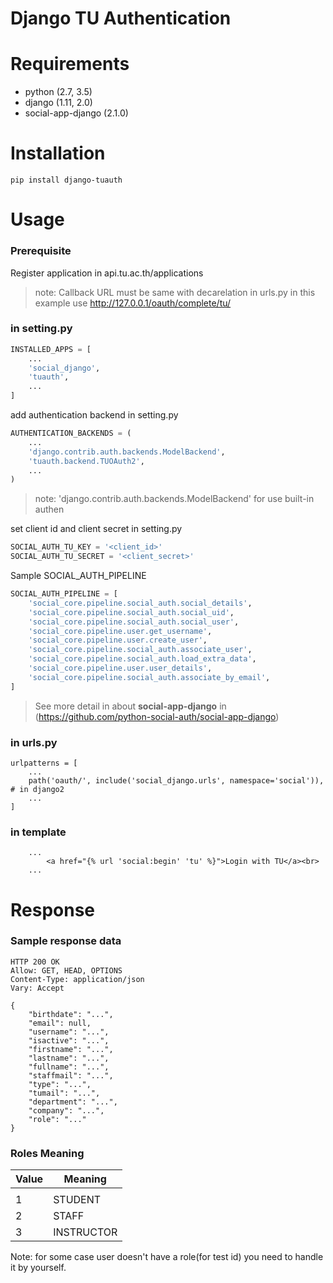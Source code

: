 Django TU Authentication
========================

Requirements
============
- python (2.7, 3.5)
- django (1.11, 2.0)
- social-app-django (2.1.0)

Installation
============
```
pip install django-tuauth
```

Usage
=====
### Prerequisite
Register application in api.tu.ac.th/applications
> note: Callback URL must be same with decarelation in urls.py
> in this example use http://127.0.0.1/oauth/complete/tu/

### in setting.py
```python
INSTALLED_APPS = [
    ...
    'social_django',
    'tuauth',
    ...
]
```
add authentication backend in setting.py
```python
AUTHENTICATION_BACKENDS = (
    ...
    'django.contrib.auth.backends.ModelBackend',
    'tuauth.backend.TUOAuth2',
    ...
)
```
> note: 'django.contrib.auth.backends.ModelBackend' for use built-in authen

set client id and client secret in setting.py
```python
SOCIAL_AUTH_TU_KEY = '<client_id>'
SOCIAL_AUTH_TU_SECRET = '<client_secret>'
```

Sample SOCIAL_AUTH_PIPELINE
```python
SOCIAL_AUTH_PIPELINE = [
    'social_core.pipeline.social_auth.social_details',
    'social_core.pipeline.social_auth.social_uid',
    'social_core.pipeline.social_auth.social_user',
    'social_core.pipeline.user.get_username',
    'social_core.pipeline.user.create_user',
    'social_core.pipeline.social_auth.associate_user',
    'social_core.pipeline.social_auth.load_extra_data',
    'social_core.pipeline.user.user_details',
    'social_core.pipeline.social_auth.associate_by_email',
]
```
> See more detail in about **social-app-django** in (https://github.com/python-social-auth/social-app-django)

### in urls.py
```
urlpatterns = [
    ...
    path('oauth/', include('social_django.urls', namespace='social')), # in django2
    ...
]
```

### in template
```
    ...
        <a href="{% url 'social:begin' 'tu' %}">Login with TU</a><br>
    ...
```

Response
=======

### Sample response data
```
HTTP 200 OK
Allow: GET, HEAD, OPTIONS
Content-Type: application/json
Vary: Accept

{
    "birthdate": "...",
    "email": null,
    "username": "...",
    "isactive": "...",
    "firstname": "...",
    "lastname": "...",
    "fullname": "...",
    "staffmail": "...",
    "type": "...",
    "tumail": "...",
    "department": "...",
    "company": "...",
    "role": "..."
}
```

### Roles Meaning

| Value | Meaning    |
|-------|------------|
|       |            |
| 1     | STUDENT    |
| 2     | STAFF      |
| 3     | INSTRUCTOR |

Note: for some case user doesn't have a role(for test id) you need to handle it by yourself.
